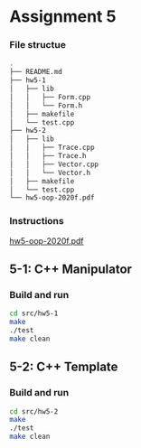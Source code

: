 # Assignment 5

### File structue 

```sh
.
├── README.md
├── hw5-1
│   ├── lib
│   │   ├── Form.cpp
│   │   └── Form.h
│   ├── makefile
│   └── test.cpp
├── hw5-2
│   ├── lib
│   │   ├── Trace.cpp
│   │   ├── Trace.h
│   │   ├── Vector.cpp
│   │   └── Vector.h
│   ├── makefile
│   └── test.cpp
└── hw5-oop-2020f.pdf
```

### Instructions
[hw5-oop-2020f.pdf](hw5-oop-2020f.pdf)

## 5-1: C++ Manipulator

### Build and run
```sh
cd src/hw5-1
make
./test
make clean
```
## 5-2: C++ Template

### Build and run
```sh
cd src/hw5-2
make
./test
make clean
```

